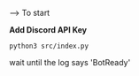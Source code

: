--> To start

**Add Discord API Key**
```
python3 src/index.py
```

wait until the log says 'BotReady'
